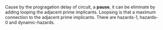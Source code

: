 Cause by the progragation delay of circuit, a **pause**,  it can be eliminate by 
adding looping the adjacent prime implicants.
Loopsing is that a maximum connection to the adjacent prime implicants.
There are hazards-1, hazards-0 and dynamic-hazards.
